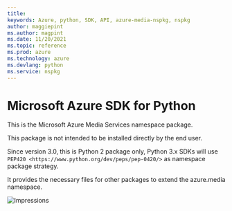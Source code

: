 ```yaml
---
title: 
keywords: Azure, python, SDK, API, azure-media-nspkg, nspkg
author: maggiepint
ms.author: magpint
ms.date: 11/20/2021
ms.topic: reference
ms.prod: azure
ms.technology: azure
ms.devlang: python
ms.service: nspkg
---
```


# Microsoft Azure SDK for Python

This is the Microsoft Azure Media Services namespace package.

This package is not intended to be installed directly by the end user.

Since version 3.0, this is Python 2 package only, Python 3.x SDKs will use `PEP420 <https://www.python.org/dev/peps/pep-0420/>` as namespace package strategy.

It provides the necessary files for other packages to extend the azure.media namespace.


![Impressions](https://azure-sdk-impressions.azurewebsites.net/api/impressions/azure-sdk-for-python%2Fsdk%2Fmedia%2Fazure-media-nspkg%2FREADME.png)


